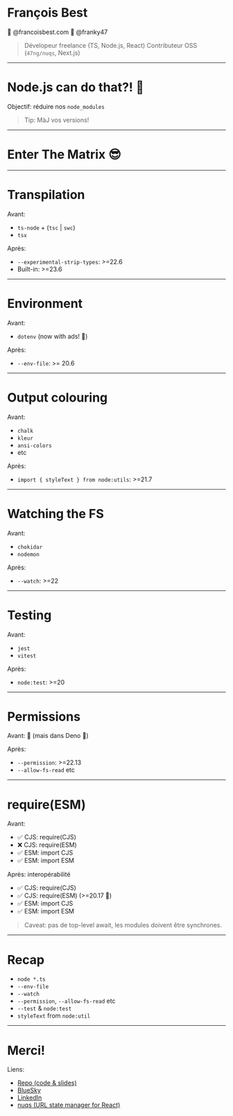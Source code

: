 # François Best

🦋 @francoisbest.com
🐙 @franky47

> Dévelopeur freelance (TS, Node.js, React)
> Contributeur OSS (`47ng/nuqs`, Next.js)

---

# Node.js can do that?! 🤯

Objectif: réduire nos `node_modules`

> Tip: MàJ vos versions!

---

# Enter The Matrix 😎

---

# Transpilation

Avant:

- `ts-node` + (`tsc` | `swc`)
- `tsx`

Après:

- `--experimental-strip-types`: >=22.6
- Built-in: >=23.6

---

# Environment

Avant:

- `dotenv` (now with ads! 💸)

Après:

- `--env-file`: >= 20.6

---

# Output colouring

Avant:

- `chalk`
- `kleur`
- `ansi-colors`
- etc

Après:

- `import { styleText } from node:utils`: >=21.7

---

# Watching the FS

Avant:

- `chokidar`
- `nodemon`

Après:

- `--watch`: >=22

---

# Testing

Avant:

- `jest`
- `vitest`

Après:

- `node:test`: >=20

---

# Permissions

Avant: 🦗 (mais dans Deno 🦕)

Après:

- `--permission`: >=22.13
- `--allow-fs-read` etc

---

# require(ESM)

Avant:

- ✅ CJS: require(CJS)
- ❌ CJS: require(ESM)
- ✅ ESM: import CJS
- ✅ ESM: import ESM

Après: interopérabilité

- ✅ CJS: require(CJS)
- ✅ CJS: require(ESM) (>=20.17 🙌)
- ✅ ESM: import CJS
- ✅ ESM: import ESM

> Caveat: pas de top-level await,
> les modules doivent être synchrones.

---

# Recap

- `node *.ts`
- `--env-file`
- `--watch`
- `--permission`, `--allow-fs-read` etc
- `--test` & `node:test`
- `styleText` from `node:util`

---

# Merci!

Liens:

- [Repo (code & slides)](https://github.com/franky47/2025-07-08-humantalks-nodejs)
- [BlueSky](https://bsky.app/profile/francoisbest.com)
- [LinkedIn](https://www.linkedin.com/in/francoisbest/)
- [nuqs (URL state manager for React)](https://nuqs.47ng.com)
